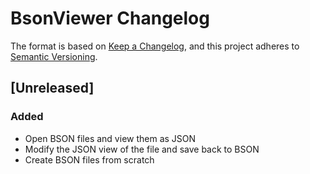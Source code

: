 <!-- Keep a Changelog guide -> https://keepachangelog.com -->

# BsonViewer Changelog

The format is based on [Keep a Changelog](https://keepachangelog.com/en/1.1.0/),
and this project adheres to [Semantic Versioning](https://semver.org/spec/v2.0.0.html).

## [Unreleased]
### Added
- Open BSON files and view them as JSON
- Modify the JSON view of the file and save back to BSON
- Create BSON files from scratch

